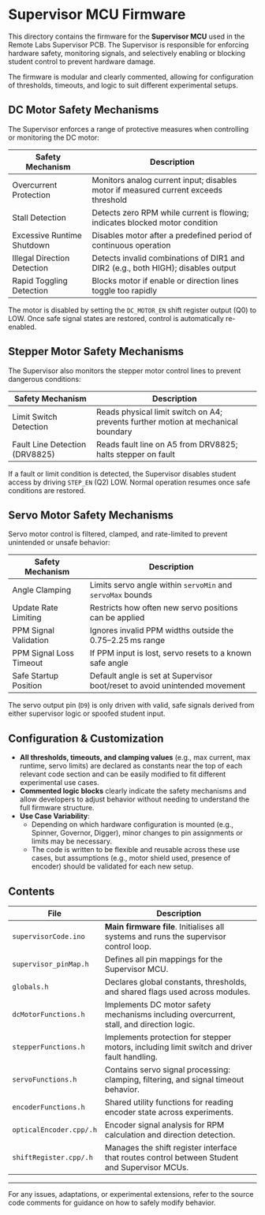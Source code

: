# Supervisor MCU Firmware

This directory contains the firmware for the **Supervisor MCU** used in the Remote Labs Supervisor PCB. The Supervisor is responsible for enforcing hardware safety, monitoring signals, and selectively enabling or blocking student control to prevent hardware damage.

The firmware is modular and clearly commented, allowing for configuration of thresholds, timeouts, and logic to suit different experimental setups.

## DC Motor Safety Mechanisms

The Supervisor enforces a range of protective measures when controlling or monitoring the DC motor:

| **Safety Mechanism**        | **Description**                                                                 |
|----------------------------|---------------------------------------------------------------------------------|
| Overcurrent Protection     | Monitors analog current input; disables motor if measured current exceeds threshold |
| Stall Detection            | Detects zero RPM while current is flowing; indicates blocked motor condition   |
| Excessive Runtime Shutdown | Disables motor after a predefined period of continuous operation                |
| Illegal Direction Detection| Detects invalid combinations of DIR1 and DIR2 (e.g., both HIGH); disables output |
| Rapid Toggling Detection   | Blocks motor if enable or direction lines toggle too rapidly                    |

The motor is disabled by setting the `DC_MOTOR_EN` shift register output (Q0) to LOW. Once safe signal states are restored, control is automatically re-enabled.

## Stepper Motor Safety Mechanisms

The Supervisor also monitors the stepper motor control lines to prevent dangerous conditions:

| **Safety Mechanism**           | **Description**                                                                     |
|-------------------------------|-------------------------------------------------------------------------------------|
| Limit Switch Detection         | Reads physical limit switch on A4; prevents further motion at mechanical boundary |
| Fault Line Detection (DRV8825)| Reads fault line on A5 from DRV8825; halts stepper on fault                        |

If a fault or limit condition is detected, the Supervisor disables student access by driving `STEP_EN` (Q2) LOW. Normal operation resumes once safe conditions are restored.

## Servo Motor Safety Mechanisms

Servo motor control is filtered, clamped, and rate-limited to prevent unintended or unsafe behavior:

| **Safety Mechanism**        | **Description**                                                                            |
|----------------------------|--------------------------------------------------------------------------------------------|
| Angle Clamping             | Limits servo angle within `servoMin` and `servoMax` bounds                                |
| Update Rate Limiting       | Restricts how often new servo positions can be applied                                    |
| PPM Signal Validation      | Ignores invalid PPM widths outside the 0.75–2.25 ms range                                  |
| PPM Signal Loss Timeout    | If PPM input is lost, servo resets to a known safe angle                                  |
| Safe Startup Position      | Default angle is set at Supervisor boot/reset to avoid unintended movement                |

The servo output pin (`D9`) is only driven with valid, safe signals derived from either supervisor logic or spoofed student input.

## Configuration & Customization

- **All thresholds, timeouts, and clamping values** (e.g., max current, max runtime, servo limits) are declared as constants near the top of each relevant code section and can be easily modified to fit different experimental use cases.
- **Commented logic blocks** clearly indicate the safety mechanisms and allow developers to adjust behavior without needing to understand the full firmware structure.
- **Use Case Variability**: 
  - Depending on which hardware configuration is mounted (e.g., Spinner, Governor, Digger), minor changes to pin assignments or limits may be necessary.
  - The code is written to be flexible and reusable across these use cases, but assumptions (e.g., motor shield used, presence of encoder) should be validated for each new setup.

## Contents

| File                          | Description                                                                 |
|-------------------------------|-----------------------------------------------------------------------------|
| `supervisorCode.ino`          | **Main firmware file**. Initialises all systems and runs the supervisor control loop. |
| `supervisor_pinMap.h`         | Defines all pin mappings for the Supervisor MCU. |
| `globals.h`                   | Declares global constants, thresholds, and shared flags used across modules. |
| `dcMotorFunctions.h`          | Implements DC motor safety mechanisms including overcurrent, stall, and direction logic. |
| `stepperFunctions.h`          | Implements protection for stepper motors, including limit switch and driver fault handling. |
| `servoFunctions.h`            | Contains servo signal processing: clamping, filtering, and signal timeout behavior. |
| `encoderFunctions.h`          | Shared utility functions for reading encoder state across experiments. |
| `opticalEncoder.cpp/.h`       | Encoder signal analysis for RPM calculation and direction detection. |
| `shiftRegister.cpp/.h`        | Manages the shift register interface that routes control between Student and Supervisor MCUs. |


---

For any issues, adaptations, or experimental extensions, refer to the source code comments for guidance on how to safely modify behavior.
